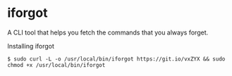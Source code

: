 # iforgot

A CLI tool that helps you fetch the commands that you always forget. 

Installing iforgot
```
$ sudo curl -L -o /usr/local/bin/iforgot https://git.io/vxZYX && sudo chmod +x /usr/local/bin/iforgot
```


